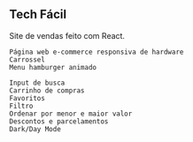 ## Tech Fácil
Site de vendas feito com React.

```
Página web e-commerce responsiva de hardware
Carrossel
Menu hamburger animado

Input de busca
Carrinho de compras
Favoritos
Filtro
Ordenar por menor e maior valor
Descontos e parcelamentos
Dark/Day Mode